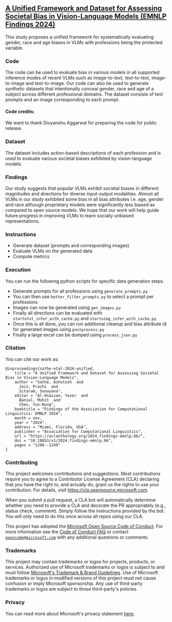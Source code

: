 ## [A Unified Framework and Dataset for Assessing Societal Bias in Vision-Language Models (EMNLP Findings 2024)](https://aclanthology.org/2024.findings-emnlp.66/)

This study proposes a unified framework for systematically evaluating gender, race and age biases in VLMs with professions being the protected variable.

### Code

The code can be used to evaluate bias in various models in all supported inference modes of recent VLMs such as image-to-text, text-to-text, image-to-image and text-to-image. Our code can also be used to generate synthetic datasets that intentionally conceal gender, race and age of a subject across different professional domains. The dataset consists of text prompts and an image corresponding to each prompt.

#### Code credits:
We want to thank Divyanshu Aggarwal for preparing the code for public release. 

### Dataset

The dataset includes action-based descriptions of each profession and is used to evaluate various societal biases exhibited by vision-language models.

### Findings

Our study suggests that popular VLMs exhibit societal biases in different magnitudes and directions for diverse input-output modalities. Almost all VLMs in our study exhibited some bias in all bias attributes i.e. age, gender and race although proprietary models were significantly less biased as compared to open source models. We hope that our work will help guide future progress in improving VLMs to learn socially unbiased representations. 

### Instructions

* Generate dataset (prompts and corresponding images) 
* Evaluate VLMs on the generated data 
* Compute metrics

### Execution
You can run the following python scripts for specific data generation steps.

- Generate prompts for all professions using `generate_prompts.py`
- You can then use `better_filter_prompts.py` to select a prompt per professions
- Images can now be generated using `gen_images.py`
- Finally all directions can be evaluated with `startotxt_infer_with_cache.py` and `startoimg_infer_with_cache.py`
- Once this is all done, you can run additional cleanup and bias attribute id for generated images using `postprocess.py`
- Finally a large excel can be dumped using `process_json.py`

### Citation

You can cite our work as:

```
@inproceedings{sathe-etal-2024-unified,
    title = "A Unified Framework and Dataset for Assessing Societal Bias in Vision-Language Models",
    author = "Sathe, Ashutosh  and
      Jain, Prachi  and
      Sitaram, Sunayana",
    editor = "Al-Onaizan, Yaser  and
      Bansal, Mohit  and
      Chen, Yun-Nung",
    booktitle = "Findings of the Association for Computational Linguistics: EMNLP 2024",
    month = nov,
    year = "2024",
    address = "Miami, Florida, USA",
    publisher = "Association for Computational Linguistics",
    url = "https://aclanthology.org/2024.findings-emnlp.66/",
    doi = "10.18653/v1/2024.findings-emnlp.66",
    pages = "1208--1249"
}
```

### Contributing

This project welcomes contributions and suggestions. Most contributions require you to agree to a Contributor License Agreement (CLA) declaring that you have the right to, and actually do, grant us the rights to use your contribution. For details, visit https://cla.opensource.microsoft.com.

When you submit a pull request, a CLA bot will automatically determine whether you need to provide a CLA and decorate the PR appropriately (e.g., status check, comment). Simply follow the instructions provided by the bot. You will only need to do this once across all repos using our CLA.

This project has adopted the [Microsoft Open Source Code of Conduct](https://opensource.microsoft.com/codeofconduct/). For more information see the [Code of Conduct FAQ](https://opensource.microsoft.com/codeofconduct/faq/) or contact [`opencode@microsoft.com`](mailto:opencode@microsoft.com) with any additional questions or comments.


### Trademarks

This project may contain trademarks or logos for projects, products, or services. Authorized use of Microsoft trademarks or logos is subject to and must follow [Microsoft's Trademark & Brand Guidelines](https://www.microsoft.com/en-us/legal/intellectualproperty/trademarks). Use of Microsoft trademarks or logos in modified versions of this project must not cause confusion or imply Microsoft sponsorship. Any use of third-party trademarks or logos are subject to those third-party's policies.


### Privacy

You can read more about Microsoft's privacy statement [here](https://go.microsoft.com/fwlink/?LinkId=521839).

